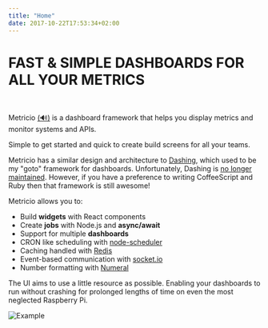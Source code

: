 ```yaml
---
title: "Home"
date: 2017-10-22T17:53:34+02:00
---
```


<h1>FAST & SIMPLE DASHBOARDS FOR ALL YOUR METRICS</h1>

<p style="text-align: center;"><a href="https://semaphoreci.com/dannycroft/metricio-2"><img style="margin: 0;display:inline"src="https://semaphoreci.com/api/v1/dannycroft/metricio-2/branches/master/badge.svg" alt=""></a> <a href="https://codeclimate.com/github/metricio/metricio/maintainability"><img style="margin: 0;display:inline"src="https://api.codeclimate.com/v1/badges/3aa92baa68a935fc8c3a/maintainability" alt=""></a></p>

Metricio [(🔊)](https://res.cloudinary.com/metricio/video/upload/v1508691679/metricio_b4nmgk.mp3 "pronunciation") is a dashboard framework that helps you display metrics and monitor
systems and APIs.

Simple to get started and quick to create build screens for all your teams.

Metricio has a similar design and architecture to [Dashing](http://dashing.io/), which used to be my "goto" framework for dashboards. Unfortunately, Dashing is [no longer maintained](https://github.com/Shopify/dashing/issues/711). However, if you have a preference to writing CoffeeScript and Ruby then that framework is still awesome!

Metricio allows you to:

- Build **widgets** with React components
- Create **jobs** with Node.js and **async/await**
- Support for multiple **dashboards**
- CRON like scheduling with [node-scheduler](https://github.com/node-schedule/node-schedule)
- Caching handled with [Redis](https://redis.io/)
- Event-based communication with [socket.io](https://socket.io/)
- Number formatting with [Numeral](http://numeraljs.com/)

The UI aims to use a little resource as possible. Enabling your dashboards to run without crashing for prolonged lengths of time on even the most neglected Raspberry Pi.

  ![Example](https://res.cloudinary.com/metricio/image/upload/v1508687267/metricio_yxmmxo.gif)
